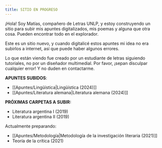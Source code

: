```yaml
---
title: SITIO EN PROGRESO
---
```

¡Hola! Soy Matías, compañero de Letras UNLP, y estoy construyendo un sitio para subir mis apuntes digitalizados, mis poemas y alguna que otra cosa. Pueden encontrar todo en el explorador.

Este es un sitio nuevo, y cuando digitalicé estos apuntes mi idea no era subirlos a internet, así que puede haber algunos errores.

Lo que están viendo fue creado por un estudiante de letras siguiendo tutoriales, no por un diseñador multimedial. Por favor, ¡sepan disculpar cualquier error! Y no duden en contactarme. 

**APUNTES SUBIDOS**:
- [[Apuntes/Lingüística|Lingüística (2024)]]
- [[Apuntes/Literatura alemana|Literatura alemana (2024)]]

**PRÓXIMAS CARPETAS A SUBIR:**
- Literatura argentina I (2019)
- Literatura argentina II (2019)

Actualmente preparando:
- [[Apuntes/Metodología|Metodología de la investigación literaria (2021)]]
- Teoría de la crítica (2021)